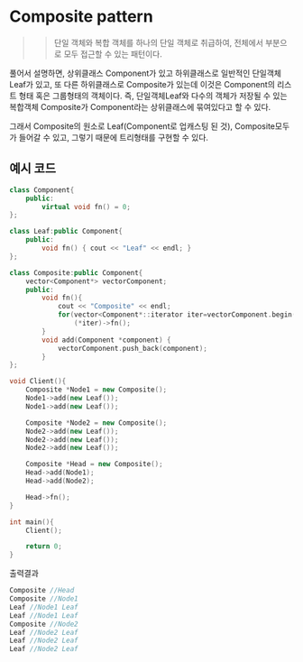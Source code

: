 # Composite pattern
>> 단일 객체와 복합 객체를 하나의 단일 객체로 취급하여, 전체에서 부분으로 모두 접근할 수 있는 패턴이다.

풀어서 설명하면, 상위클래스 Component가 있고 하위클래스로 일반적인 단일객체 Leaf가 있고, 또 다른 하위클래스로 Composite가 있는데 이것은 Component의 리스트 형태 혹은 그룹형태의 객체이다. 즉, 단일객체Leaf와 다수의 객체가 저장될 수 있는 복합객체 Composite가 Component라는 상위클래스에 묶여있다고 할 수 있다. 

그래서 Composite의 원소로 Leaf(Component로 업캐스팅 된 것), Composite모두가 들어갈 수 있고, 그렇기 때문에 트리형태를 구현할 수 있다.

## 예시 코드
```cpp
class Component{
    public:
        virtual void fn() = 0;
};

class Leaf:public Component{
    public:
        void fn() { cout << "Leaf" << endl; }
};

class Composite:public Component{
    vector<Component*> vectorComponent;
    public:
        void fn(){
            cout << "Composite" << endl;
            for(vector<Component*::iterator iter=vectorComponent.begin();iter!=vectorComponent.end();iter++>)
                (*iter)->fn();
        }
        void add(Component *component) {
            vectorComponent.push_back(component);
        }
};

void Client(){
    Composite *Node1 = new Composite();
    Node1->add(new Leaf());
    Node1->add(new Leaf());

    Composite *Node2 = new Composite();
    Node2->add(new Leaf());
    Node2->add(new Leaf());
    Node2->add(new Leaf());

    Composite *Head = new Composite();
    Head->add(Node1);
    Head->add(Node2);

    Head->fn();
}

int main(){
    Client();

    return 0;
}
```
출력결과
```c
Composite //Head
Composite //Node1
Leaf //Node1 Leaf
Leaf //Node1 Leaf
Composite //Node2
Leaf //Node2 Leaf
Leaf //Node2 Leaf
Leaf //Node2 Leaf
```